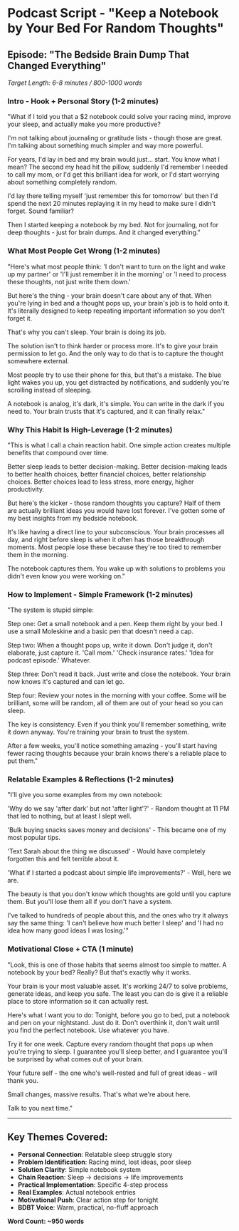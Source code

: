 # Podcast Script - "Keep a Notebook by Your Bed For Random Thoughts"

## Episode: "The Bedside Brain Dump That Changed Everything"
*Target Length: 6-8 minutes / 800-1000 words*

### Intro - Hook + Personal Story (1-2 minutes)
"What if I told you that a $2 notebook could solve your racing mind, improve your sleep, and actually make you more productive? 

I'm not talking about journaling or gratitude lists - though those are great. I'm talking about something much simpler and way more powerful.

For years, I'd lay in bed and my brain would just... start. You know what I mean? The second my head hit the pillow, suddenly I'd remember I needed to call my mom, or I'd get this brilliant idea for work, or I'd start worrying about something completely random.

I'd lay there telling myself 'just remember this for tomorrow' but then I'd spend the next 20 minutes replaying it in my head to make sure I didn't forget. Sound familiar?

Then I started keeping a notebook by my bed. Not for journaling, not for deep thoughts - just for brain dumps. And it changed everything."

### What Most People Get Wrong (1-2 minutes)
"Here's what most people think: 'I don't want to turn on the light and wake up my partner' or 'I'll just remember it in the morning' or 'I need to process these thoughts, not just write them down.'

But here's the thing - your brain doesn't care about any of that. When you're lying in bed and a thought pops up, your brain's job is to hold onto it. It's literally designed to keep repeating important information so you don't forget it.

That's why you can't sleep. Your brain is doing its job.

The solution isn't to think harder or process more. It's to give your brain permission to let go. And the only way to do that is to capture the thought somewhere external.

Most people try to use their phone for this, but that's a mistake. The blue light wakes you up, you get distracted by notifications, and suddenly you're scrolling instead of sleeping.

A notebook is analog, it's dark, it's simple. You can write in the dark if you need to. Your brain trusts that it's captured, and it can finally relax."

### Why This Habit Is High-Leverage (1-2 minutes)
"This is what I call a chain reaction habit. One simple action creates multiple benefits that compound over time.

Better sleep leads to better decision-making. Better decision-making leads to better health choices, better financial choices, better relationship choices. Better choices lead to less stress, more energy, higher productivity.

But here's the kicker - those random thoughts you capture? Half of them are actually brilliant ideas you would have lost forever. I've gotten some of my best insights from my bedside notebook.

It's like having a direct line to your subconscious. Your brain processes all day, and right before sleep is when it often has those breakthrough moments. Most people lose these because they're too tired to remember them in the morning.

The notebook captures them. You wake up with solutions to problems you didn't even know you were working on."

### How to Implement - Simple Framework (1-2 minutes)
"The system is stupid simple:

Step one: Get a small notebook and a pen. Keep them right by your bed. I use a small Moleskine and a basic pen that doesn't need a cap.

Step two: When a thought pops up, write it down. Don't judge it, don't elaborate, just capture it. 'Call mom.' 'Check insurance rates.' 'Idea for podcast episode.' Whatever.

Step three: Don't read it back. Just write and close the notebook. Your brain now knows it's captured and can let go.

Step four: Review your notes in the morning with your coffee. Some will be brilliant, some will be random, all of them are out of your head so you can sleep.

The key is consistency. Even if you think you'll remember something, write it down anyway. You're training your brain to trust the system.

After a few weeks, you'll notice something amazing - you'll start having fewer racing thoughts because your brain knows there's a reliable place to put them."

### Relatable Examples & Reflections (1-2 minutes)
"I'll give you some examples from my own notebook:

'Why do we say 'after dark' but not 'after light'?' - Random thought at 11 PM that led to nothing, but at least I slept well.

'Bulk buying snacks saves money and decisions' - This became one of my most popular tips.

'Text Sarah about the thing we discussed' - Would have completely forgotten this and felt terrible about it.

'What if I started a podcast about simple life improvements?' - Well, here we are.

The beauty is that you don't know which thoughts are gold until you capture them. But you'll lose them all if you don't have a system.

I've talked to hundreds of people about this, and the ones who try it always say the same thing: 'I can't believe how much better I sleep' and 'I had no idea how many good ideas I was losing.'"

### Motivational Close + CTA (1 minute)
"Look, this is one of those habits that seems almost too simple to matter. A notebook by your bed? Really? But that's exactly why it works.

Your brain is your most valuable asset. It's working 24/7 to solve problems, generate ideas, and keep you safe. The least you can do is give it a reliable place to store information so it can actually rest.

Here's what I want you to do: Tonight, before you go to bed, put a notebook and pen on your nightstand. Just do it. Don't overthink it, don't wait until you find the perfect notebook. Use whatever you have.

Try it for one week. Capture every random thought that pops up when you're trying to sleep. I guarantee you'll sleep better, and I guarantee you'll be surprised by what comes out of your brain.

Your future self - the one who's well-rested and full of great ideas - will thank you.

Small changes, massive results. That's what we're about here.

Talk to you next time."

---

## Key Themes Covered:
- **Personal Connection**: Relatable sleep struggle story
- **Problem Identification**: Racing mind, lost ideas, poor sleep
- **Solution Clarity**: Simple notebook system
- **Chain Reaction**: Sleep → decisions → life improvements
- **Practical Implementation**: Specific 4-step process
- **Real Examples**: Actual notebook entries
- **Motivational Push**: Clear action step for tonight
- **BDBT Voice**: Warm, practical, no-fluff approach

**Word Count: ~950 words**